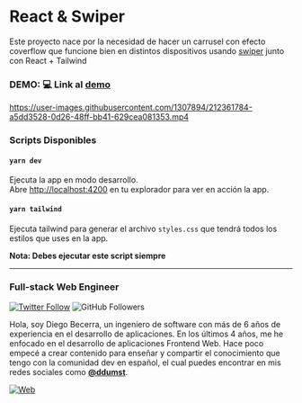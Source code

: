 # React & Swiper

Este proyecto nace por la necesidad de hacer un carrusel con efecto coverflow que funcione bien en distintos dispositivos usando [swiper](https://swiperjs.com/) junto con React + Tailwind

### DEMO: 💻 Link al [demo](https://react-swiper.by.ddumst.dev/)

https://user-images.githubusercontent.com/1307894/212361784-a5dd3528-0d26-48ff-bb41-629cea081353.mp4

### Scripts Disponibles

#### `yarn dev`

Ejecuta la app en modo desarrollo.\
Abre [http://localhost:4200](http://localhost:4200) en tu explorador para ver en acción la app.

#### `yarn tailwind`

Ejecuta tailwind para generar el archivo `styles.css` que tendrá todos los estilos que uses en la app.

**Nota: Debes ejecutar este script siempre**

------

### Full-stack Web Engineer

[![Twitter Follow](https://img.shields.io/twitter/follow/ddumst?style=social)](https://twitter.com/mouredev)
![GitHub Followers](https://img.shields.io/github/followers/ddumst?style=social)

Hola, soy Diego Becerra, un ingeniero de software con más de 6 años de experiencia en el desarrollo de aplicaciones. En los últimos 4 años, me he enfocado en el desarrollo de aplicaciones Frontend Web. Hace poco empecé a crear contenido para enseñar y compartir el conocimiento que tengo con la comunidad dev en español, el cual puedes encontrar en mis redes sociales como **[@ddumst](https://ddumst.dev)**.

[![Web](https://img.shields.io/badge/GitHub-dDumstDev-0076D1?style=for-the-badge&logo=github&logoColor=white&labelColor=23272A)](https://github.com/ddumst)

